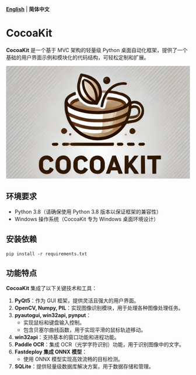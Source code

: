 **[English](README.md)** | **简体中文**

# CocoaKit

**CocoaKit** 是一个基于 MVC 架构的轻量级 Python 桌面自动化框架，提供了一个基础的用户界面示例和模块化的代码结构，可轻松定制和扩展。

![CocoaKit Logo](logo.png)

## 环境要求

- Python 3.8（请确保使用 Python 3.8 版本以保证框架的兼容性）
- Windows 操作系统（CocoaKit 专为 Windows 桌面环境设计）

## 安装依赖

```
pip install -r requirements.txt
```

## 功能特点

**CocoaKit** 集成了以下关键技术和工具：

1. **PyQt5**：作为 GUI 框架，提供灵活且强大的用户界面。
2. **OpenCV, Numpy, PIL**：实现图像识别模块，用于处理各种图像处理任务。
3. **pyautogui, win32api, pynput**：
   - 实现鼠标和键盘输入控制。
   - 包含贝塞尔曲线函数，用于实现平滑的鼠标轨迹移动。
4. **win32api**：支持基本的窗口功能和进程功能。
5. **Paddle OCR**：集成 OCR（光学字符识别）功能，用于识别图像中的文字。
6. **Fastdeploy 集成 ONNX 模型**：
   - 使用 ONNX 模型实现高效流畅的目标检测。
7. **SQLite**：提供轻量级数据库解决方案，用于数据存储和管理。
